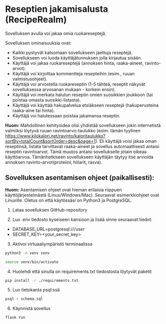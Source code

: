 # Reseptien jakamisalusta (RecipeRealm)

Sovelluksen avulla voi jakaa omia ruokareseptejä. 

Sovelluksen ominaisuuksia ovat:

* Kaikki pystyvät katsomaan sovellukseen jaettuja reseptejä.
* Sovellukseen voi luoda käyttäjätunnuksen jolla kirjautua sisään.
* Käyttäjä voi jakaa ruokareseptejä (annoksen hinta, raaka-aineet, ravinto-arvot).
* Käyttäjä voi kirjoittaa kommentteja resepteihin (esim., ruuan valmistusohjeet).
* Käyttäjä voi arvostella ruokareseptin (1-5 tähteä, reseptit näkyvät sovelluksessa arvosanan mukaan - korkein ensin).
* Käyttäjä voi merkata halutun reseptin omien suosikkien joukkoon (tai poistaa omasta suosikki-listasta).
* Käyttäjä voi käyttää hakupalvelua etsiäkseen reseptejä (hakuperusteina raaka-aine tai hinta).
* Käyttäjä voi halutessaan poistaa jakamansa reseptin.

**Huom:**
Mahdollinen kehitysidea olisi yhdistää sovellukseen jokin internetistä valmiiksi löytyvä ruuan ravintoarvo-taulukko (esim. tämän tyylinen https://www.kilokalori.net/ravinto/kaloritaulukko?sortBy=totalCount&sortOrder=desc&page=1). Eli käyttäjä voisi jakaa oman reseptinsä, listata tarvittavat raaka-aineet ja sovellus automaattisesti antaisi reseptin ravintoarvot. Tämä muutos antaisi sovellukselle jotain oikeaa käyttöarvoa. Tämänhetkiseen sovellukseen käyttäjän täytyy itse arvioida annoksen ravinto-arvot(proteiini, hiilarit, rasva).

## Sovelluksen asentamisen ohjeet (paikallisesti):
**Huom:**
Asentamisen ohjeet ovat hieman erilaisia riippuen käyttöjärjestelmästä (Linux/Windows/Mac). Seuraavat esimerkkiohjeet ovat Linuxille. Oletus on että käytössäsi on Python3 ja PostgreSQL.

1. Lataa sovelluksen GitHub-repository

2. Luo .env tiedosto kyseiseen kansioon ja lisää sinne seuraavat tiedot:
* DATABASE_URL=postgresql:///user
* SECRET_KEY=<your_secret_key>

3. Aktivoi virtuaaliympäristö terminaalissa
```bash
python3 -m venv venv
```

```bash
source venv/bin/activate
```

4. Huolehdi että sinulla on requirements.txt tiedostosta löytyvät paketit

```bash
pip install -r ./requirements.txt
```

5. Luo tietokanta psql:ssä
```bash
psql < schema.sql
```

6. Käynnistä sovellus
```bash
flask run
```




